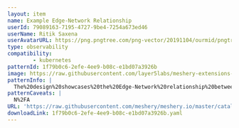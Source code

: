 ```yaml
---
layout: item
name: Example Edge-Network Relationship 
userId: 79089163-7195-4727-9be4-7254a673ed46
userName: Ritik Saxena
userAvatarURL: https://png.pngtree.com/png-vector/20191104/ourmid/pngtree-businessman-avatar-cartoon-style-png-image_1953664.jpg
type: observability
compatibility: 
        - kubernetes
patternId: 1f79b0c6-2efe-4ee9-b08c-e1bd07a3926b
image: https://raw.githubusercontent.com/layer5labs/meshery-extensions-packages/master/action-assets/design-assets/1f79b0c6-2efe-4ee9-b08c-e1bd07a3926b-light.png,https://raw.githubusercontent.com/layer5labs/meshery-extensions-packages/master/action-assets/design-assets/1f79b0c6-2efe-4ee9-b08c-e1bd07a3926b-dark.png
patternInfo: |
  The%20design%20showcases%20the%20Edge-Network%20relationship%20between%20Kubernetes%20Ingress%20and%20Kubernetes%20Service.%0A%0ATo%20use%20this%20relationship%20in%20your%20infrastructure%20diagram%20either%20you%20can%20clone%20this%20design%20by%20clicking%20on%20the%20clone%20button%20or%20you%20can%20create%20the%20relationship%20on%20your%20own.%0A%0AHow%20to%20create%20an%20Edge-Network%20relationship%20on%20your%20own%3F%0A%0A1.%20Navigate%20to%20MeshMap.%0A2.%20Click%20on%20the%20Kubernetes%20icon%20inside%20the%20dock%20it%20will%20open%20a%20Kubernetes%20drawer%20from%20where%20you%20can%20select%20any%20component%20that%20Kubernetes%20supports.%0A3.%20Search%20for%20the%20Ingress%20and%20Service%20component%20from%20the%20search%20bar%20provided%20in%20the%20drawer.%0A4.%20Drag-n-drop%20both%20the%20components%20on%20the%20canvas.%0A5.%20Hover%20over%20the%20Ingress%20component%2C%20Some%20handlebars%20will%20show%20up%20on%20four%20sides%20of%20the%20component.%20%0A6.%20Move%20the%20cursor%20close%20to%20either%20of%20the%20handlebars%2C%20an%20arrow%20will%20show%20up%2C%20click%20on%20that%20arrow.%20This%20will%20open%20up%20two%20options%3A%0A%20%20%20%201.%20Questions%20mark%3A%20%20Opens%20the%20Help%20Center%0A%20%20%20%202.%20Arrow%20(Edge%20handle)%3A%20This%20edge%20handle%20is%20used%20for%20creating%20the%20edge%20relationship%0A7.%20Click%20on%20the%20Edge%20handle%20and%20move%20your%20cursor%20close%20to%20the%20Service%20component.%20An%20edge%20will%20appear%20going%20from%20the%20Ingress%20to%20Service%20component%20which%20represents%20the%20edge%20relationship%20between%20the%20two%20components.%0A8.%20Congratulations!%20You%20just%20created%20a%20relationship%20between%20Ingress%20and%20Service.
patternCaveats: |
  N%2FA
URL: 'https://raw.githubusercontent.com/meshery/meshery.io/master/catalog/1f79b0c6-2efe-4ee9-b08c-e1bd07a3926b.yaml'
downloadLink: 1f79b0c6-2efe-4ee9-b08c-e1bd07a3926b.yaml
---
```

